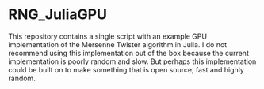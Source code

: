 # RNG_JuliaGPU

This repository contains a single script with an example GPU implementation of the Mersenne Twister algorithm in Julia. I do not recommend using this implementation out of the box because the current implementation is poorly random and slow. But perhaps this implementation could be built on to make something that is open source, fast and highly random.
